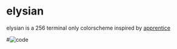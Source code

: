 # elysian

elysian is a 256 terminal only colorscheme inspired by [apprentice](https://github.com/romainl/Apprentice)

#![code](http://i.imgur.com/pRHWajJ.png)
